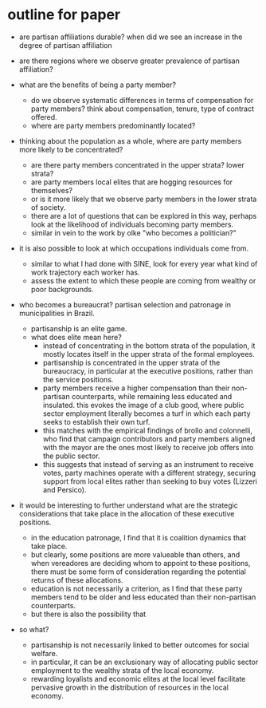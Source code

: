 # outline for paper 

* are partisan affiliations durable? when did we see an increase in the degree of partisan affiliation
* are there regions where we observe greater prevalence of partisan affiliation?
* what are the benefits of being a party member?
    * do we observe systematic differences in terms of compensation for party members? think about compensation, tenure, type of contract offered.
    * where are party members predominantly located?
* thinking about the population as a whole, where are party members more likely to be concentrated?
    * are there party members concentrated in the upper strata? lower strata?
    * are party members local elites that are hogging resources for themselves?
    * or is it more likely that we observe party members in the lower strata of society.
    * there are a lot of questions that can be explored in this way, perhaps look at the likelihood of individuals becoming party members.
    * similar in vein to the work by olke "who becomes a politician?"
* it is also possible to look at which occupations individuals come from.
    * similar to what I had done with SINE, look for every year what kind of work trajectory each worker has.
    * assess the extent to which these people are coming from wealthy or poor backgrounds.

* who becomes a bureaucrat? partisan selection and patronage in municipalities in Brazil.
    * partisanship is an elite game.
    * what does elite mean here?
        * instead of concentrating in the bottom strata of the population, it mostly locates itself in the upper strata of the formal employees.
        * partisanship is concentrated in the upper strata of the bureaucracy, in particular at the executive positions, rather than the service positions.
        * party members receive a higher compensation than their non-partisan counterparts, while remaining less educated and insulated. this evokes the image of a club good, where public sector employment literally becomes a turf in which each party seeks to establish their own turf.
        * this matches with the empirical findings of brollo and colonnelli, who find that campaign contributors and party members aligned with the mayor are the ones most likely to receive job offers into the public sector.
        * this suggests that instead of serving as an instrument to receive votes, party machines operate with a different strategy, securing support from local elites rather than seeking to buy votes (Lizzeri and Persico).

* it would be interesting to further understand what are the strategic considerations that take place in the allocation of these executive positions.
    * in the education patronage, I find that it is coalition dynamics that take place.
    * but clearly, some positions are more valueable than others, and when vereadores are deciding whom to appoint to these positions, there must be some form of consideration regarding the potential returns of these allocations.
    * education is not necessarily a criterion, as I find that these party members tend to be older and less educated than their non-partisan counterparts.
    * but there is also the possibility that 

* so what?
    * partisanship is not necessarily linked to better outcomes for social welfare.
    * in particular, it can be an exclusionary way of allocating public sector employment to the wealthy strata of the local economy.
    * rewarding loyalists and economic elites at the local level facilitate pervasive growth in the distribution of resources in the local economy.